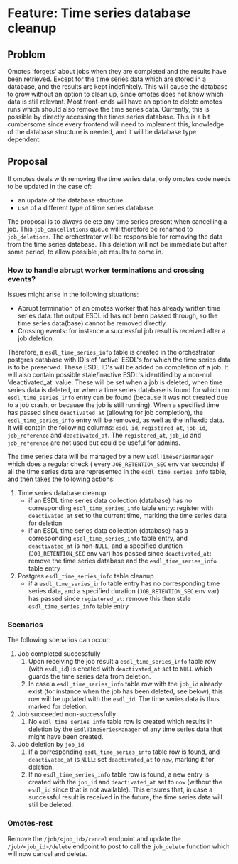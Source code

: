 # Feature: Time series database cleanup

## Problem

Omotes 'forgets' about jobs when they are completed and the results have been retrieved.
Except for the time series data which are stored in a database, and the results are kept
indefinitely. This will cause the database to grow without an option to clean up, since omotes does
not know which data is still relevant.
Most front-ends will have an option to delete omotes runs which should also remove the time series
data. Currently, this is possible by directly accessing the times series database. This is a bit
cumbersome since every frontend will need to implement this, knowledge of the database structure is
needed, and it will be database type dependent.

## Proposal

If omotes deals with removing the time series data, only omotes code needs to be updated in the case
of:

- an update of the database structure
- use of a different type of time series database

The proposal is to always delete any time series present when cancelling a job. This
`job_cancellations` queue will therefore be renamed to `job_deletions`.
The orchestrator will be responsible for removing the data from the time series database.
This deletion will not be immediate but after some period, to allow possible job results to come in.

### How to handle abrupt worker terminations and crossing events?

Issues might arise in the following situations:

- Abrupt termination of an omotes worker that has already written time series data: the output ESDL
  id has not been passed through, so the time series data(base) cannot be removed directly.
- Crossing events: for instance a successful job result is received after a job deletion.

Therefore, a `esdl_time_series_info` table is created in the orchestrator postgres database with
ID's of 'active' ESDL's for which the time series data is to be preserved. These ESDL ID's will be
added on completion of a job. It will also contain possible stale/inactive ESDL's identified by a
non-null 'deactivated_at' value. These will be set when a job is deleted, when time series data is
deleted, or when a time series database is found for which no `esdl_time_series_info` entry can be
found (because it was not created due to a job crash, or because the job is still running). When a
specified time has passed since `deactivated_at` (allowing for job completion), the
`esdl_time_series_info` entry will be removed, as well as the influxdb data.    
It will contain the following columns: `esdl_id`, `registered_at`, `job_id`, `job_reference` and
`deactivated_at`. The `registered_at`, `job_id` and `job_reference` are not used but could be useful
for admins.

The time series data will be managed by a new `EsdlTimeSeriesManager` which does a regular check (
every `JOB_RETENTION_SEC` env var seconds) if all the time series data are represented in the
`esdl_time_series_info` table, and then takes the following actions:

1. Time series database cleanup
    - if an ESDL time series data collection (database) has no corresponding `esdl_time_series_info`
      table entry: register with `deactivated_at` set to the current time, marking the time series
      data for deletion
    - if an ESDL time series data collection (database) has a corresponding `esdl_time_series_info`
      table entry, and `deactivated_at` is non-`NULL`, and a specified duration (`JOB_RETENTION_SEC`
      env var) has passed since `deactivated_at`: remove the time series database and the
      `esdl_time_series_info` table entry
2. Postgres `esdl_time_series_info` table cleanup
    - if a `esdl_time_series_info` table entry has no corresponding time series data, and a
      specified duration (`JOB_RETENTION_SEC` env var) has passed since `registered_at`: remove
      this then stale `esdl_time_series_info` table entry

### Scenarios

The following scenarios can occur:

1. Job completed successfully
    1. Upon receiving the job result a `esdl_time_series_info` table row (with `esdl_id`) is created
       with `deactivated_at` set to `NULL` which guards the time series data from deletion.
    2. In case a `esdl_time_series_info` table row with the `job_id` already exist (for instance
       when the job has been deleted, see below), this row will be updated with the `esdl_id`. The
       time series data is thus marked for deletion.
2. Job succeeded non-successfully
    1. No `esdl_time_series_info` table row is created which results in deletion by the
       `EsdlTimeSeriesManager` of any time series
       data that might have been created.
3. Job deletion by `job_id`
    1. If a corresponding `esdl_time_series_info` table row is found, and `deactivated_at` is
       `NULL`: set `deactivated_at` to `now`, marking it for deletion.
    2. If no `esdl_time_series_info` table row is found, a new entry is created with the `job_id`
       and `deactivated_at` set to `now` (without the `esdl_id` since that is not available). This
       ensures that, in case a successful result is received in the future, the time series data
       will still be deleted.

### Omotes-rest

Remove the `/job/<job_id>/cancel` endpoint and update the `/job/<job_id>/delete` endpoint to post to
call the `job_delete` function which will now cancel and delete.
